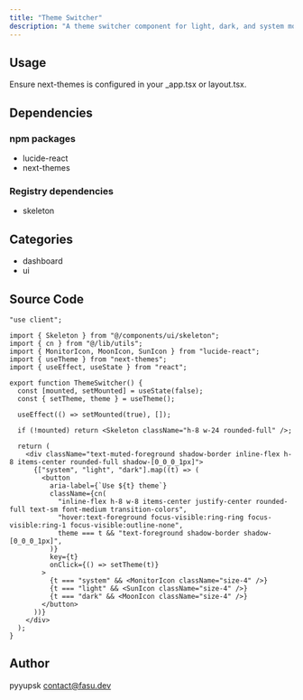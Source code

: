 ```yaml
---
title: "Theme Switcher"
description: "A theme switcher component for light, dark, and system modes with Vercel Inc style."
---
```


## Usage

Ensure next-themes is configured in your \_app.tsx or layout.tsx.

## Dependencies

### npm packages

- lucide-react
- next-themes

### Registry dependencies

- skeleton

## Categories

- dashboard
- ui

## Source Code

```tsx
"use client";

import { Skeleton } from "@/components/ui/skeleton";
import { cn } from "@/lib/utils";
import { MonitorIcon, MoonIcon, SunIcon } from "lucide-react";
import { useTheme } from "next-themes";
import { useEffect, useState } from "react";

export function ThemeSwitcher() {
  const [mounted, setMounted] = useState(false);
  const { setTheme, theme } = useTheme();

  useEffect(() => setMounted(true), []);

  if (!mounted) return <Skeleton className="h-8 w-24 rounded-full" />;

  return (
    <div className="text-muted-foreground shadow-border inline-flex h-8 items-center rounded-full shadow-[0_0_0_1px]">
      {["system", "light", "dark"].map((t) => (
        <button
          aria-label={`Use ${t} theme`}
          className={cn(
            "inline-flex h-8 w-8 items-center justify-center rounded-full text-sm font-medium transition-colors",
            "hover:text-foreground focus-visible:ring-ring focus-visible:ring-1 focus-visible:outline-none",
            theme === t && "text-foreground shadow-border shadow-[0_0_0_1px]",
          )}
          key={t}
          onClick={() => setTheme(t)}
        >
          {t === "system" && <MonitorIcon className="size-4" />}
          {t === "light" && <SunIcon className="size-4" />}
          {t === "dark" && <MoonIcon className="size-4" />}
        </button>
      ))}
    </div>
  );
}
```

## Author

pyyupsk <contact@fasu.dev>
